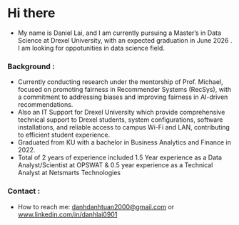 # Hi there 
* My name is Daniel Lai, and I am currently pursuing a Master’s in Data Science at Drexel University, with an expected graduation in June 2026 . I am looking for oppotunities in data science field. 
### Background :
- Currently conducting research under the mentorship of Prof. Michael, focused on promoting fairness in Recommender Systems (RecSys), with a commitment to addressing biases and improving fairness in AI-driven recommendations.
- Also an IT Support for Drexel University which provide comprehensive technical support to Drexel students,  system configurations, software installations, and reliable access to campus Wi-Fi and LAN, contributing to efficient student experience.
- Graduated from KU with a bachelor in Business Analytics and Finance in 2022.
- Total of 2 years of experience included 1.5 Year experience as a Data Analyst/Scientist at OPSWAT & 0.5 year experience as a Technical Analyst at Netsmarts Technologies
### Contact : 
- How to reach me: danhdanhtuan2000@gmail.com  or www.linkedin.com/in/danhlai0901


